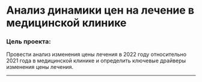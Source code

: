 # Анализ динамики цен на лечение в медицинской клинике 

### Цель проекта:

Провести анализ изменения цены лечения в 2022 году относительно 2021 года в медицинской клинике и определить ключевые драйверы изменения цены лечения. 
___



